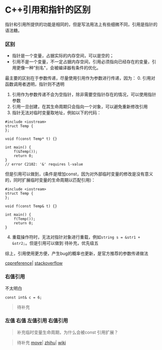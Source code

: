# C++引用和指针的区别

指针和引用所提供的功能是相同的，但是写法用法上有些细微不同，引用是指针的语法糖。

### 区别

- 指针是一个变量，占据实际的内存空间，可以是空的；
- 引用不是一个变量，不一定占据内存空间，引用必须指向已经存在的变量，引用更像一种"别名"，会被编译器有条件的优化。

最主要的区别在于参数传递，尽量使用引用作为参数进行传递，因为：
0. 引用对函数调用者透明，指针则不透明
1. 引用作为参数传递不会为空指针，除非需要空指针存在的情况，可以使用指针参数
2. 引用一旦创建，在其生命周期只会指向一个对象，可以避免重新修改引用
3. 指针无法对临时变量取地址，例如以下的代码：
```
#include <iostream>
struct Temp {
};

void f(const Temp* t) {}

int main() {
    f(&Temp());
    return 0;
}
// error C2102: '&' requires l-value
```
但是引用可以做到，(条件是增加const，因为对外部临时变量的修改是没有意义的，同时扩展临时变量的生命周期以匹配引用)：
```
#include <iostream>
struct Temp {
};

void f(const Temp& t) {}

int main() {
    f(Temp());
    return 0;
}
```
4. 重载操作符时，无法对指针对象进行重载，例如``string s = &str1 + &str2;``。但是引用可以做到
待补充，优先级五


综上，引用使用更方便，产生bug的概率也更新，是官方推荐的参数传递做法

[cppreference](https://en.cppreference.com/w/cpp/language/reference)|
[stackoverflow](https://stackoverflow.com/questions/334856/are-there-benefits-of-passing-by-pointer-over-passing-by-reference-in-c/334944)

### 右值引用
不太明白
```
const int& c = 6;
```
> 待补充 

### 左值 右值 左值引用 右值引用

> 补充临时变量生命周期，为什么会被const 引用扩展？

> 待补充
[move](https://en.cppreference.com/w/cpp/utility/move)|
[zhihu](https://zhuanlan.zhihu.com/p/335994370)|
[wiki](https://en.wikipedia.org/wiki/Reference_%28C%2B%2B%29?)

